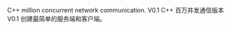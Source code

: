 <!--
 * @Author       : yaowenzhou
 * @Date         : 2021-03-31 16:04:03
 * @LastEditors  : yaowenzhou
 * @LastEditTime : 2021-04-01 14:08:44
 * @version      : 
 * @Description  : 
-->
C++ million concurrent network communication. V0.1
C++ 百万并发通信版本 V0.1
创建最简单的服务端和客户端。